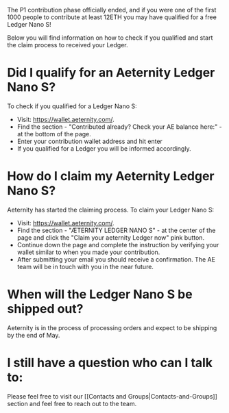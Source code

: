 The P1 contribution phase officially ended, and if you were one of the first 1000 people to contribute at least 12ETH you may have qualified for a free Ledger Nano S!

Below you will find information on how to check if you qualified and start the claim process to received your Ledger.

# Did I qualify for an Aeternity Ledger Nano S?
To check if you qualified for a Ledger Nano S:
* Visit: https://wallet.aeternity.com/.
* Find the section - "Contributed already? Check your AE balance here:" - at the bottom of the page.
* Enter your contribution wallet address and hit enter
* If you qualified for a Ledger you will be informed accordingly.

# How do I claim my Aeternity Ledger Nano S?
Aeternity has started the claiming process. To claim your Ledger Nano S:
* Visit: https://wallet.aeternity.com/.
* Find the section - "ÆTERNITY LEDGER NANO S" - at the center of the page and click the "Claim your aeternity Ledger now" pink button.
* Continue down the page and complete the instruction by verifying your wallet similar to when you made your contribution.
* After submitting your email you should receive a confirmation. The AE team will be in touch with you in the near future.

# When will the Ledger Nano S be shipped out?
Aeternity is in the process of processing orders and expect to be shipping by the end of May. 

# I still have a question who can I talk to:
Please feel free to visit our [[Contacts and Groups|Contacts-and-Groups]] section and feel free to reach out to the team.